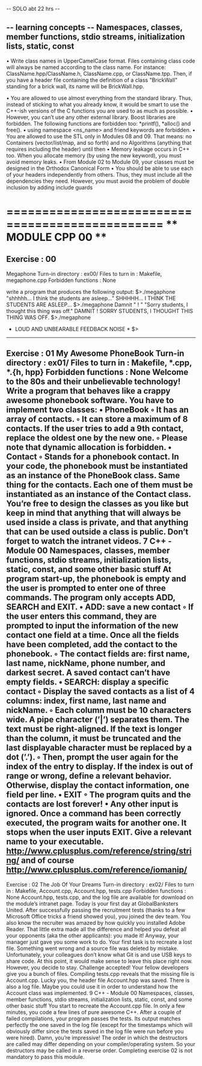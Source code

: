-- SOLO abt 22 hrs --

-- learning concepts --
Namespaces, classes, member functions, stdio streams,
initialization lists, static, const
-----------------------------------

• Write class names in UpperCamelCase format. Files containing class code will
always be named according to the class name. For instance:
ClassName.hpp/ClassName.h, ClassName.cpp, or ClassName.tpp. Then, if you
have a header file containing the definition of a class "BrickWall" standing for a
brick wall, its name will be BrickWall.hpp.

• You are allowed to use almost everything from the standard library. Thus, instead
of sticking to what you already know, it would be smart to use the C++-ish versions
of the C functions you are used to as much as possible.
• However, you can’t use any other external library. Boost libraries are forbidden. The following functions are forbidden too: *printf(), *alloc() and free().
• using namespace <ns_name> and friend keywords are forbidden.
• You are allowed to use the STL only in Modules 08 and 09. That means:
no Containers (vector/list/map, and so forth) and no Algorithms (anything that
requires including the <algorithm> header) until then
• Memory leakage occurs in C++ too. When you allocate memory (by using the new
keyword), you must avoid memory leaks.
• From Module 02 to Module 09, your classes must be designed in the Orthodox
Canonical Form
• You should be able to use each of your headers independently from others. Thus,
they must include all the dependencies they need. However, you must avoid the
problem of double inclusion by adding include guards

================================================
** MODULE CPP 00 **
================================================
Exercise : 00
------------------------------------------------
Megaphone
Turn-in directory : ex00/
Files to turn in : Makefile, megaphone.cpp
Forbidden functions : None

write a program that produces the following output:
$>./megaphone "shhhhh... I think the students are asleep..."
SHHHHH... I THINK THE STUDENTS ARE ASLEEP...
$>./megaphone Damnit " ! " "Sorry students, I thought this thing was off."
DAMNIT ! SORRY STUDENTS, I THOUGHT THIS THING WAS OFF.
$>./megaphone
* LOUD AND UNBEARABLE FEEDBACK NOISE *
$>
-----------------------------------------------

Exercise : 01
My Awesome PhoneBook
Turn-in directory : ex01/
Files to turn in : Makefile, *.cpp, *.{h, hpp}
Forbidden functions : None
Welcome to the 80s and their unbelievable technology! Write a program that behaves
like a crappy awesome phonebook software.
You have to implement two classes:
• PhoneBook
◦ It has an array of contacts.
◦ It can store a maximum of 8 contacts. If the user tries to add a 9th contact,
replace the oldest one by the new one.
◦ Please note that dynamic allocation is forbidden.
• Contact
◦ Stands for a phonebook contact.
In your code, the phonebook must be instantiated as an instance of the PhoneBook
class. Same thing for the contacts. Each one of them must be instantiated as an instance
of the Contact class. You’re free to design the classes as you like but keep in mind that
anything that will always be used inside a class is private, and that anything that can be
used outside a class is public.
Don’t forget to watch the intranet videos.
7
C++ - Module 00
Namespaces, classes, member functions, stdio streams,
initialization lists, static, const, and some other basic stuff
At program start-up, the phonebook is empty and the user is prompted to enter one
of three commands. The program only accepts ADD, SEARCH and EXIT.
• ADD: save a new contact
◦ If the user enters this command, they are prompted to input the information
of the new contact one field at a time. Once all the fields have been completed,
add the contact to the phonebook.
◦ The contact fields are: first name, last name, nickName, phone number, and
darkest secret. A saved contact can’t have empty fields.
• SEARCH: display a specific contact
◦ Display the saved contacts as a list of 4 columns: index, first name, last
name and nickName.
◦ Each column must be 10 characters wide. A pipe character (’|’) separates
them. The text must be right-aligned. If the text is longer than the column,
it must be truncated and the last displayable character must be replaced by a
dot (’.’).
◦ Then, prompt the user again for the index of the entry to display. If the index
is out of range or wrong, define a relevant behavior. Otherwise, display the
contact information, one field per line.
• EXIT
◦ The program quits and the contacts are lost forever!
• Any other input is ignored.
Once a command has been correctly executed, the program waits for another one. It
stops when the user inputs EXIT.
Give a relevant name to your executable.
http://www.cplusplus.com/reference/string/string/ and of course
http://www.cplusplus.com/reference/iomanip/
-----------------------------------------------------

Exercise : 02
The Job Of Your Dreams
Turn-in directory : ex02/
Files to turn in : Makefile, Account.cpp, Account.hpp, tests.cpp
Forbidden functions : None
Account.hpp, tests.cpp, and the log file are available for download
on the module’s intranet page.
Today is your first day at GlobalBanksters United. After successfully passing the recruitment tests (thanks to a few Microsoft Office tricks a friend showed you), you joined
the dev team. You also know the recruiter was amazed by how quickly you installed
Adobe Reader. That little extra made all the difference and helped you defeat all your
opponents (aka the other applicants): you made it!
Anyway, your manager just gave you some work to do. Your first task is to recreate a
lost file. Something went wrong and a source file was deleted by mistake. Unfortunately,
your colleagues don’t know what Git is and use USB keys to share code. At this point, it
would make sense to leave this place right now. However, you decide to stay. Challenge
accepted!
Your fellow developers give you a bunch of files. Compiling tests.cpp reveals that
the missing file is Account.cpp. Lucky you, the header file Account.hpp was saved.
There is also a log file. Maybe you could use it in order to understand how the Account
class was implemented.
9
C++ - Module 00
Namespaces, classes, member functions, stdio streams,
initialization lists, static, const, and some other basic stuff
You start to recreate the Account.cpp file. In only a few minutes, you code a few
lines of pure awesome C++. After a couple of failed compilations, your program passes
the tests. Its output matches perfectly the one saved in the log file (except for the
timestamps which will obviously differ since the tests saved in the log file were run
before you were hired).
Damn, you’re impressive!
The order in which the destructors are called may differ depending on
your compiler/operating system. So your destructors may be called in
a reverse order.
Completing exercise 02 is not mandatory to pass this module.